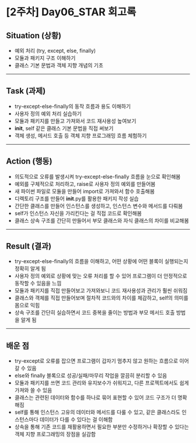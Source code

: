 # [2주차] Day06_STAR 회고록

## Situation (상황)
- 예외 처리 (try, except, else, finally)
- 모듈과 패키지 구조 이해하기
- 클래스 기본 문법과 객체 지향 개념의 기초
---

## Task (과제)
- try-except-else-finally의 동작 흐름과 용도 이해하기
- 사용자 정의 예외 처리 실습하기
- 모듈과 패키지를 만들고 가져와서 코드 재사용성 높여보기
- __init__, self 같은 클래스 기본 문법을 직접 써보기
- 객체 생성, 메서드 호출 등 객체 지향 프로그래밍 흐름 체험하기
---

## Action (행동)
- 의도적으로 오류를 발생시켜 try-except-else-finally 흐름을 눈으로 확인해봄
- 예외를 구체적으로 처리하고, raise로 사용자 정의 예외를 만들어봄
- 새 파이썬 파일로 모듈을 만들어 import로 가져와서 함수 호출해봄
- 디렉토리 구조를 만들어 __init__.py를 활용한 패키지 작성 실습
- 간단한 클래스를 만들어 인스턴스를 생성하고, 인스턴스 변수와 메서드를 다뤄봄
- self가 인스턴스 자신을 가리킨다는 걸 직접 코드로 확인해봄
- 클래스 상속 구조를 간단히 만들어서 부모 클래스와 자식 클래스의 차이를 비교해봄

---

## Result (결과)
- try-except-else-finally의 흐름을 이해하고, 어떤 상황에 어떤 블록이 실행되는지 정확히 알게 됨
- 사용자 정의 예외로 상황에 맞는 오류 처리를 할 수 있어 프로그램이 더 안정적으로 동작할 수 있음을 느낌
- 모듈과 패키지를 직접 만들어보고 가져와보니 코드 재사용성과 관리가 훨씬 쉬워짐
- 클래스와 객체를 직접 만들어보며 절차적 코드와의 차이를 체감하고, self의 의미를 몸으로 익힘
- 상속 구조를 간단히 실습하면서 코드 중복을 줄이는 방법과 부모 메서드 호출 방법을 알게 됨
---

## 배운 점
- try-except로 오류를 잡으면 프로그램이 갑자기 멈추지 않고 원하는 흐름으로 이어갈 수 있음
- else와 finally 블록으로 성공/실패/마무리 작업을 깔끔히 분리할 수 있음
- 모듈과 패키지를 쓰면 코드 관리와 유지보수가 쉬워지고, 다른 프로젝트에서도 쉽게 가져와 쓸 수 있음
- 클래스는 관련된 데이터와 함수를 하나로 묶어 표현할 수 있어 코드 구조가 더 명확해짐
- self를 통해 인스턴스 고유의 데이터와 메서드를 다룰 수 있고, 같은 클래스라도 인스턴스마다 데이터가 다를 수 있다는 걸 이해함
- 상속을 통해 기존 코드를 재활용하면서 필요한 부분만 수정하거나 확장할 수 있다는 객체 지향 프로그래밍의 장점을 실감함